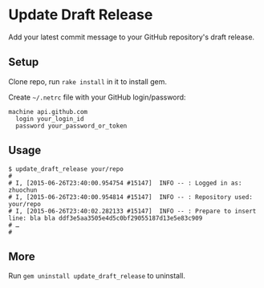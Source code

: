 # Update Draft Release

Add your latest commit message to your GitHub repository's draft release.

## Setup

Clone repo, run `rake install` in it to install gem.

Create `~/.netrc` file with your GitHub login/password:

```
machine api.github.com
  login your_login_id
  password your_password_or_token
```

## Usage

```
$ update_draft_release your/repo
#
# I, [2015-06-26T23:40:00.954754 #15147]  INFO -- : Logged in as: zhuochun
# I, [2015-06-26T23:40:00.954814 #15147]  INFO -- : Repository used: your/repo
# I, [2015-06-26T23:40:02.282133 #15147]  INFO -- : Prepare to insert line: bla bla ddf3e5aa3505e4d5c0bf29055187d13e5e83c909
# …
#
```

## More

Run `gem uninstall update_draft_release` to uninstall.

